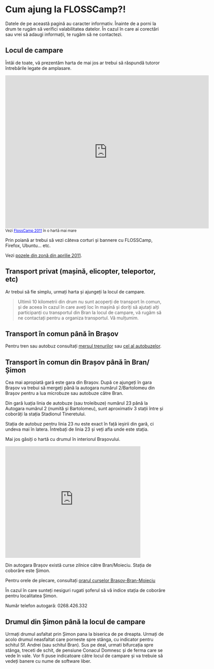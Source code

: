 Cum ajung la FLOSSCamp?!
=========================

Datele de pe această pagină au caracter informativ.
Înainte de a porni la drum te rugăm să verifici valabilitatea datelor.
În cazul în care ai corectări sau vrei să adaugi informații,
te rugăm să ne contactezi.


Locul de campare
----------------

Întâi de toate, vă prezentăm harta de mai jos ar trebui să răspundă
tutoror întrebările legate de amplasare.

<iframe width="640" height="480" frameborder="0" scrolling="no" marginheight="0" marginwidth="0" src="http://maps.google.com/maps/ms?ie=UTF8&amp;msa=0&amp;msid=211321353688224832236.0004a9959d6bfc66d6c25&amp;t=h&amp;ll=45.493593,25.361252&amp;spn=0.05776,0.109863&amp;z=13&amp;output=embed"></iframe><br /><small>Vezi <a href="http://maps.google.com/maps/ms?ie=UTF8&amp;msa=0&amp;msid=211321353688224832236.0004a9959d6bfc66d6c25&amp;t=h&amp;ll=45.493593,25.361252&amp;spn=0.05776,0.109863&amp;z=13&amp;source=embed" style="color:#0000FF;text-align:left">FlossCamp 2011</a> în o hartă mai mare</small>

Prin poiană ar trebui să vezi câteva corturi și bannere cu FLOSSCamp,
Firefox, Ubuntu... etc.

Vezi [pozele din zonă din aprilie 2011](poze).


Transport privat (mașină, elicopter, teleportor, etc)
-----------------------------------------------------

Ar trebui să fie simplu, urmați harta și ajungeți la locul de campare.

> Ultimii 10 kilometrii din drum nu sunt acoperți de transport în comun,
> și de aceea în cazul în care aveți loc în mașină și doriți să ajutați alți
> participanți cu transportul din Bran la locul de campare, vă rugăm să ne
> contactați pentru a organiza transportul. Vă mulțumim.


Transport în comun până în Brașov
---------------------------------

Pentru tren sau autobuz consultați
<a href="http://www.infofer.ro">mersul trenurilor</a> sau
<a href="http://autogari.ro">cel al autobuzelor</a>.


Transport în comun din Brașov până în Bran/Șimon
-------------------------------------------------

Cea mai apropiată gară este gara din Brașov. După ce ajungeți în gara Brașov
va trebui să mergeți până la autogara numărul 2/Bartolomeu din Brașov
pentru a lua microbuze sau autobuze câtre Bran.

Din gară luația linia de autobuze (sau troleibuze) numărul 23 până la
Autogara numărul 2 (numită și Bartolomeu), sunt aproximativ 3 stații între
și coborâți la stația Stadionul Tineretului.

Stația de autobuz pentru linia 23 _nu_ este exact în față ieșirii din gară,
ci undeva mai în latera. Întrebați de linia 23 și veți afla unde este stația.

Mai jos găsiți o hartă cu drumul în interiorul Brașovului.

<iframe width="425" height="350" frameborder="0" scrolling="no" marginheight="0" marginwidth="0" src="http://maps.google.com/maps/ms?msa=0&amp;msid=214950241554054963993.0004a91dd36b975930439&amp;doflg=ptk&amp;ie=UTF8&amp;t=h&amp;ll=45.664566,25.594969&amp;spn=0.020994,0.036478&amp;z=14&amp;output=embed"></iframe>

Din autogara Brașov există curse zilnice câtre Bran/Moieciu.
Stația de coborăre este Șimon.

Pentru orele de plecare, consultați
<a href="http://www.cpnt.ro/index2.php?option=com_content&do_pdf=1&id=175">
orarul curselor Brașov-Bran-Moieciu</a>

În cazul în care sunteți nesiguri rugati șoferul să vă indice stația de
coborâre pentru localitatea Șimon.

Număr telefon autogară: 0268.426.332




Drumul din Șimon până la locul de campare
-----------------------------------------

Urmați drumul asfaltat prin Șimon pana la biserica de pe dreapta.
Urmați de acolo drumul neasfaltat care porneste spre stânga, cu
indicator pentru schitul Sf. Andrei (sau schitul Bran). Sus pe deal,
urmati bifurcația spre stânga, treceti de schit, de pensiune Conacul
Domnesc și de ferma care se vede în vale.
Vor fi puse indicatoare câtre locul de campare și va trebuie să vedeți
banere cu nume de software liber.
